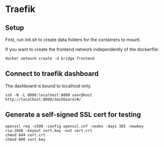 # Traefik

## Setup
First, run init.sh to create data folders for the containers to mount.

If you want to create the frontend network independently of the dockerfile:

`docker network create -d bridge frontend`

## Connect to traefik dashboard
The dashboard is bound to localhost only.
```
ssh -N -L 8080:localhost:8080 user@host
http://localhost:8080/dashboard/#/
```


## Generate a self-signed SSL cert for testing
```
openssl req -x509 -config openssl.cnf -nodes -days 365 -newkey rsa:2048 -keyout cert.key -out cert.crt
chmod 644 cert.crt
chmod 600 cert.key
```